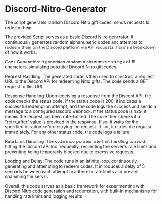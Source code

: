 # Discord-Nitro-Generator
The script generates random Discord Nitro gift codes, sends requests to redeem them.

The provided Script serves as a basic Discord Nitro generator. It continuously generates random alphanumeric codes and attempts to redeem them on the Discord platform via API requests. Here's a breakdown of how it works:

Code Generation: It generates random alphanumeric strings of 18 characters, simulating potential Discord Nitro gift codes.

Request Handling: The generated code is then used to construct a request URL to the Discord API for redeeming Nitro gifts. The code sends a GET request to this URL.

Response Handling: Upon receiving a response from the Discord API, the code checks the status code. If the status code is 200, it indicates a successful redemption attempt, and the code logs the success and sends a message to a configured Discord webhook. If the status code is 429, it means the request has been rate-limited. The code then checks if a "retry_after" value is provided in the response. If so, it waits for the specified duration before retrying the request. If not, it retries the request immediately. For any other status code, the code logs a failure.

Rate Limit Handling: The code incorporates rate limit handling to avoid hitting the Discord API too frequently, respecting the server's rate limits and preventing being temporarily blocked due to excessive requests.

Looping and Delay: The code runs in an infinite loop, continuously generating and attempting to redeem codes. It introduces a delay of 5 seconds between each attempt to adhere to rate limits and prevent spamming the server.

Overall, this code serves as a basic framework for experimenting with Discord Nitro code generation and redemption, with built-in mechanisms for handling rate limits and logging results
